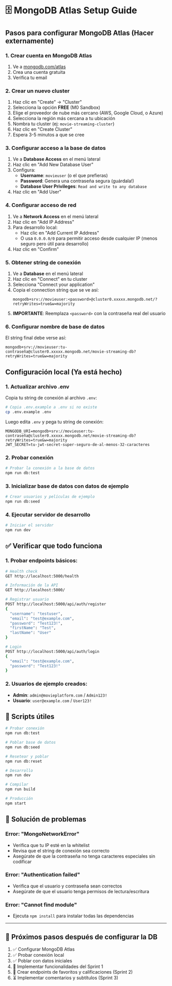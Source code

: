 # 🗄️ MongoDB Atlas Setup Guide

## Pasos para configurar MongoDB Atlas (Hacer externamente)

### 1. Crear cuenta en MongoDB Atlas
1. Ve a [mongodb.com/atlas](https://www.mongodb.com/atlas)
2. Crea una cuenta gratuita
3. Verifica tu email

### 2. Crear un nuevo cluster
1. Haz clic en "Create" → "Cluster"
2. Selecciona la opción **FREE** (M0 Sandbox)
3. Elige el proveedor de nube más cercano (AWS, Google Cloud, o Azure)
4. Selecciona la región más cercana a tu ubicación
5. Nombra tu cluster (ej: `movie-streaming-cluster`)
6. Haz clic en "Create Cluster"
7. Espera 3-5 minutos a que se cree

### 3. Configurar acceso a la base de datos
1. Ve a **Database Access** en el menú lateral
2. Haz clic en "Add New Database User"
3. Configura:
   - **Username**: `movieuser` (o el que prefieras)
   - **Password**: Genera una contraseña segura (guárdala!)
   - **Database User Privileges**: `Read and write to any database`
4. Haz clic en "Add User"

### 4. Configurar acceso de red
1. Ve a **Network Access** en el menú lateral
2. Haz clic en "Add IP Address"
3. Para desarrollo local: 
   - Haz clic en "Add Current IP Address"
   - O usa `0.0.0.0/0` para permitir acceso desde cualquier IP (menos seguro pero útil para desarrollo)
4. Haz clic en "Confirm"

### 5. Obtener string de conexión
1. Ve a **Database** en el menú lateral
2. Haz clic en "Connect" en tu cluster
3. Selecciona "Connect your application"
4. Copia el connection string que se ve así:
   ```
   mongodb+srv://movieuser:<password>@cluster0.xxxxx.mongodb.net/?retryWrites=true&w=majority
   ```
5. **IMPORTANTE**: Reemplaza `<password>` con la contraseña real del usuario

### 6. Configurar nombre de base de datos
El string final debe verse así:
```
mongodb+srv://movieuser:tu-contraseña@cluster0.xxxxx.mongodb.net/movie-streaming-db?retryWrites=true&w=majority
```

## Configuración local (Ya está hecho)

### 1. Actualizar archivo .env
Copia tu string de conexión al archivo `.env`:

```bash
# Copia .env.example a .env si no existe
cp .env.example .env
```

Luego edita `.env` y pega tu string de conexión:
```env
MONGODB_URI=mongodb+srv://movieuser:tu-contraseña@cluster0.xxxxx.mongodb.net/movie-streaming-db?retryWrites=true&w=majority
JWT_SECRET=tu-jwt-secret-super-seguro-de-al-menos-32-caracteres
```

### 2. Probar conexión
```bash
# Probar la conexión a la base de datos
npm run db:test
```

### 3. Inicializar base de datos con datos de ejemplo
```bash
# Crear usuarios y películas de ejemplo
npm run db:seed
```

### 4. Ejecutar servidor de desarrollo
```bash
# Iniciar el servidor
npm run dev
```

## ✅ Verificar que todo funciona

### 1. Probar endpoints básicos:
```bash
# Health check
GET http://localhost:5000/health

# Información de la API
GET http://localhost:5000/

# Registrar usuario
POST http://localhost:5000/api/auth/register
{
  "username": "testuser",
  "email": "test@example.com",
  "password": "Test123!",
  "firstName": "Test",
  "lastName": "User"
}

# Login
POST http://localhost:5000/api/auth/login
{
  "email": "test@example.com",
  "password": "Test123!"
}
```

### 2. Usuarios de ejemplo creados:
- **Admin**: `admin@movieplatform.com` / `Admin123!`
- **Usuario**: `user@example.com` / `User123!`

## 🔧 Scripts útiles

```bash
# Probar conexión
npm run db:test

# Poblar base de datos
npm run db:seed

# Resetear y poblar
npm run db:reset

# Desarrollo
npm run dev

# Compilar
npm run build

# Producción
npm start
```

## 🚨 Solución de problemas

### Error: "MongoNetworkError"
- Verifica que tu IP esté en la whitelist
- Revisa que el string de conexión sea correcto
- Asegúrate de que la contraseña no tenga caracteres especiales sin codificar

### Error: "Authentication failed"
- Verifica que el usuario y contraseña sean correctos
- Asegúrate de que el usuario tenga permisos de lectura/escritura

### Error: "Cannot find module"
- Ejecuta `npm install` para instalar todas las dependencias

---

## 🎯 Próximos pasos después de configurar la DB

1. ✅ Configurar MongoDB Atlas
2. ✅ Probar conexión local
3. ✅ Poblar con datos iniciales
4. 🔄 Implementar funcionalidades del Sprint 1
5. 🔄 Crear endpoints de favoritos y calificaciones (Sprint 2)
6. ⏳ Implementar comentarios y subtítulos (Sprint 3)